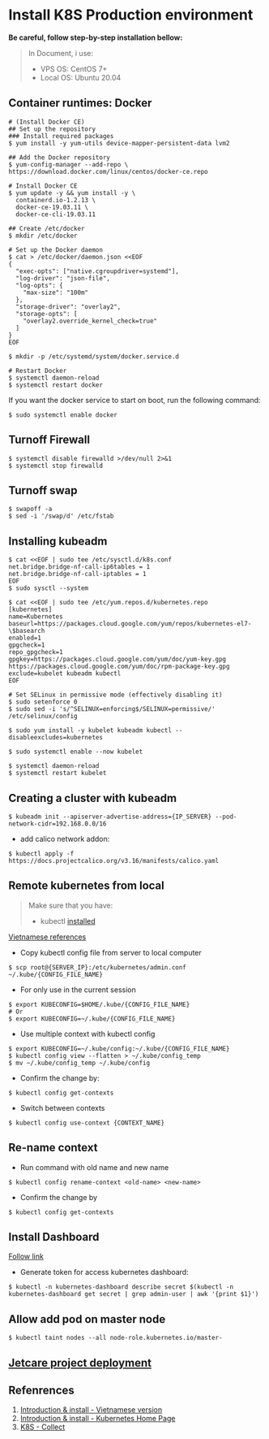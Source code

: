 # Install K8S Production environment

**Be careful, follow step-by-step installation bellow:**

> In Document, i use:
>
> - VPS OS: CentOS 7+
> - Local OS: Ubuntu 20.04

## Container runtimes: Docker

```none
# (Install Docker CE)
## Set up the repository
### Install required packages
$ yum install -y yum-utils device-mapper-persistent-data lvm2
```

```none
## Add the Docker repository
$ yum-config-manager --add-repo \
https://download.docker.com/linux/centos/docker-ce.repo
```

```none
# Install Docker CE
$ yum update -y && yum install -y \
  containerd.io-1.2.13 \
  docker-ce-19.03.11 \
  docker-ce-cli-19.03.11
```

```none
## Create /etc/docker
$ mkdir /etc/docker
```

```none
# Set up the Docker daemon
$ cat > /etc/docker/daemon.json <<EOF
{
  "exec-opts": ["native.cgroupdriver=systemd"],
  "log-driver": "json-file",
  "log-opts": {
    "max-size": "100m"
  },
  "storage-driver": "overlay2",
  "storage-opts": [
    "overlay2.override_kernel_check=true"
  ]
}
EOF
```

```none
$ mkdir -p /etc/systemd/system/docker.service.d
```

```none
# Restart Docker
$ systemctl daemon-reload
$ systemctl restart docker
```

If you want the docker service to start on boot, run the following command:

```none
$ sudo systemctl enable docker
```

## Turnoff Firewall

```none
$ systemctl disable firewalld >/dev/null 2>&1
$ systemctl stop firewalld
```

## Turnoff swap

```none
$ swapoff -a
$ sed -i '/swap/d' /etc/fstab
```

## Installing kubeadm

```none
$ cat <<EOF | sudo tee /etc/sysctl.d/k8s.conf
net.bridge.bridge-nf-call-ip6tables = 1
net.bridge.bridge-nf-call-iptables = 1
EOF
$ sudo sysctl --system
```

```none
$ cat <<EOF | sudo tee /etc/yum.repos.d/kubernetes.repo
[kubernetes]
name=Kubernetes
baseurl=https://packages.cloud.google.com/yum/repos/kubernetes-el7-\$basearch
enabled=1
gpgcheck=1
repo_gpgcheck=1
gpgkey=https://packages.cloud.google.com/yum/doc/yum-key.gpg https://packages.cloud.google.com/yum/doc/rpm-package-key.gpg
exclude=kubelet kubeadm kubectl
EOF

# Set SELinux in permissive mode (effectively disabling it)
$ sudo setenforce 0
$ sudo sed -i 's/^SELINUX=enforcing$/SELINUX=permissive/' /etc/selinux/config

$ sudo yum install -y kubelet kubeadm kubectl --disableexcludes=kubernetes

$ sudo systemctl enable --now kubelet
```

```none
$ systemctl daemon-reload
$ systemctl restart kubelet
```

## Creating a cluster with kubeadm

```none
$ kubeadm init --apiserver-advertise-address={IP_SERVER} --pod-network-cidr=192.168.0.0/16
```

- add calico network addon:

```none
$ kubectl apply -f https://docs.projectcalico.org/v3.16/manifests/calico.yaml
```

## Remote kubernetes from local

> Make sure that you have:
>
> - kubectl [installed](https://kubernetes.io/docs/tasks/tools/install-kubectl/)

[Vietnamese references](https://xuanthulab.net/gioi-thieu-va-cai-dat-kubernetes-cluster.html)

- Copy kubectl config file from server to local computer

```none
$ scp root@{SERVER_IP}:/etc/kubernetes/admin.conf ~/.kube/{CONFIG_FILE_NAME}
```

- For only use in the current session

```none
$ export KUBECONFIG=$HOME/.kube/{CONFIG_FILE_NAME}
# Or
$ export KUBECONFIG=~/.kube/{CONFIG_FILE_NAME}
```

- Use multiple context with kubectl config

```none
$ export KUBECONFIG=~/.kube/config:~/.kube/{CONFIG_FILE_NAME}
$ kubectl config view --flatten > ~/.kube/config_temp
$ mv ~/.kube/config_temp ~/.kube/config
```

- Confirm the change by:

```none
$ kubectl config get-contexts
```

- Switch between contexts

```none
$ kubectl config use-context {CONTEXT_NAME}
```

## Re-name context

- Run command with old name and new name

```none
$ kubectl config rename-context <old-name> <new-name>
```

- Confirm the change by

```none
$ kubectl config get-contexts
```

## Install Dashboard

[Follow link](https://xuanthulab.net/cai-dat-va-su-dung-kubernetes-dashboard.html)

- Generate token for access kubernetes dashboard:

```none
$ kubectl -n kubernetes-dashboard describe secret $(kubectl -n kubernetes-dashboard get secret | grep admin-user | awk '{print $1}')
```

## Allow add pod on master node

```none
$ kubectl taint nodes --all node-role.kubernetes.io/master-
```

## [Jetcare project deployment](Jetcare-production-deploy.md)

## Refenrences

1. [Introduction & install - Vietnamese version](https://xuanthulab.net/gioi-thieu-va-cai-dat-kubernetes-cluster.html)
2. [Introduction & install - Kubernetes Home Page](https://kubernetes.io/docs/setup/production-environment/)
3. [K8S - Collect](https://github.com/tapsu01/devops/tree/master/K8s)
